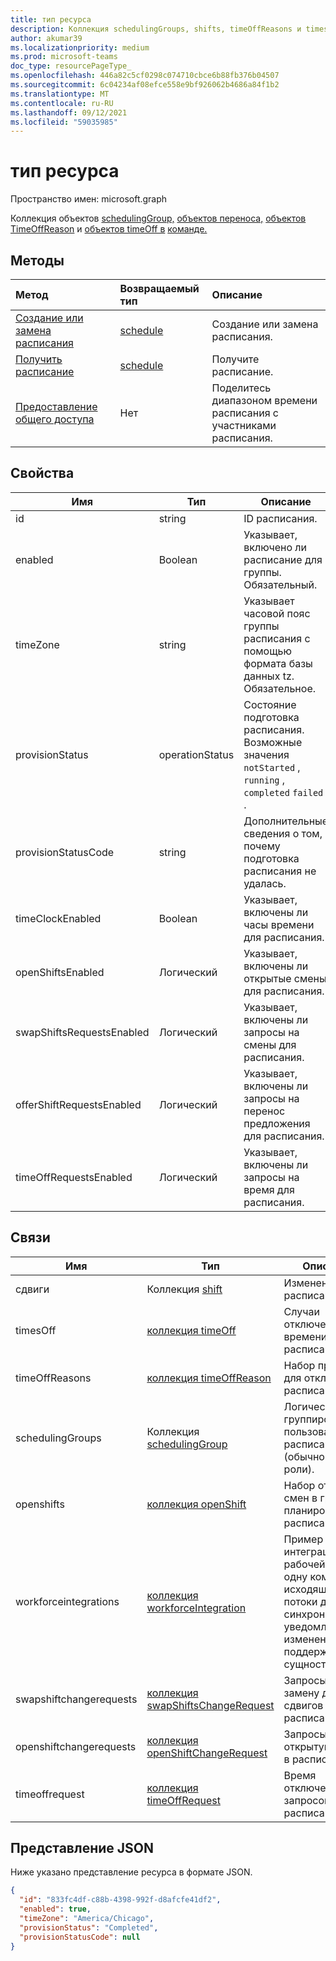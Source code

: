 ```yaml
---
title: тип ресурса
description: Коллекция schedulingGroups, shifts, timeOffReasons и timesOff в команде.
author: akumar39
ms.localizationpriority: medium
ms.prod: microsoft-teams
doc_type: resourcePageType_
ms.openlocfilehash: 446a82c5cf0298c074710cbce6b88fb376b04507
ms.sourcegitcommit: 6c04234af08efce558e9bf926062b4686a84f1b2
ms.translationtype: MT
ms.contentlocale: ru-RU
ms.lasthandoff: 09/12/2021
ms.locfileid: "59035985"
---
```

# <a name="schedule-resource-type"></a>тип ресурса

Пространство имен: microsoft.graph

Коллекция объектов [schedulingGroup,](schedulinggroup.md) [объектов переноса,](shift.md) [объектов TimeOffReason](timeoffreason.md) и [объектов timeOff в](timeoff.md) [команде.](../resources/team.md) 

## <a name="methods"></a>Методы

| Метод       | Возвращаемый тип  |Описание|
|:---------------|:--------|:----------|
|[Создание или замена расписания](../api/team-put-schedule.md) | [schedule](schedule.md) | Создание или замена расписания.|
|[Получить расписание](../api/schedule-get.md) | [schedule](schedule.md) | Получите расписание.|
|[Предоставление общего доступа](../api/schedule-share.md) | Нет | Поделитесь диапазоном времени расписания с участниками расписания.|

## <a name="properties"></a>Свойства
|Имя                   |Тип           |Описание                                                                                                                                      |
|-----------------------|---------------|-------------------------------------------------------------------------------------------------------------------------------------------------|
| id                    |string  |ID расписания.|
| enabled               |Boolean    | Указывает, включено ли расписание для группы. Обязательный.|
| timeZone              |string  | Указывает часовой пояс группы расписания с помощью формата базы данных tz. Обязательное.|
| provisionStatus       |operationStatus    | Состояние подготовка расписания. Возможные значения `notStarted` , `running` , `completed` `failed` . |
| provisionStatusCode   |string  | Дополнительные сведения о том, почему подготовка расписания не удалась. |
| timeClockEnabled                  |Boolean  | Указывает, включены ли часы времени для расписания.             |
| openShiftsEnabled                 |Логический  | Указывает, включены ли открытые смены для расписания.             | 
| swapShiftsRequestsEnabled                 |Логический| Указывает, включены ли запросы на смены для расписания.             |
| offerShiftRequestsEnabled                 |Логический  | Указывает, включены ли запросы на перенос предложения для расписания.             | 
| timeOffRequestsEnabled                    |Логический | Указывает, включены ли запросы на время для расписания.             | 



## <a name="relationships"></a>Связи
|Имя                   |Тип           |Описание                                                                                                                                      |
|-----------------------|---------------|-------------------------------------------------------------------------------------------------------------------------------------------------|
| сдвиги   | Коллекция [shift](shift.md)  | Изменения в расписании. |
| timesOff   |[коллекция timeOff](timeoff.md)  | Случаи отключения времени в расписании. |
| timeOffReasons   |[коллекция timeOffReason](timeoffreason.md)  | Набор причин для отключки в расписании. |
| schedulingGroups   |Коллекция [schedulingGroup](schedulinggroup.md)  | Логическая группировка пользователей в расписании (обычно по роли). |
| openshifts   |[коллекция openShift](openshift.md) | Набор открытых смен в группе планирования в расписании. |
| workforceintegrations   |[коллекция workforceIntegration](workforceintegration.md)  | Пример интеграции рабочей силы в одну команду с исходящие потоки данных в синхронных уведомлениях об изменениях (для поддерживаемых сущностям). |
| swapshiftchangerequests   |[коллекция swapShiftsChangeRequest](swapshiftschangerequest.md)  | Запросы на замену для сдвигов в расписании. |
| openshiftchangerequests   |[коллекция openShiftChangeRequest](openshiftchangerequest.md)  | Запросы на открытую смену в расписании. |
| timeoffrequest   |[коллекция timeOffRequest](timeoffrequest.md)  | Время отключения запросов в расписании. |

## <a name="json-representation"></a>Представление JSON

Ниже указано представление ресурса в формате JSON.

<!-- {
  "blockType": "resource",
  "keyProperty": "id",
  "@odata.type": "microsoft.graph.schedule"
}-->

```json
{
  "id": "833fc4df-c88b-4398-992f-d8afcfe41df2",
  "enabled": true,
  "timeZone": "America/Chicago",
  "provisionStatus": "Completed",
  "provisionStatusCode": null
}
```


<!-- uuid: 8fcb5dbc-d5aa-4681-8e31-b001d5168d79
2015-10-25 14:57:30 UTC -->
<!--
{
  "type": "#page.annotation",
  "description": "schedule resource",
  "keywords": "",
  "section": "documentation",
  "tocPath": "",
  "suppressions": []
}
-->

